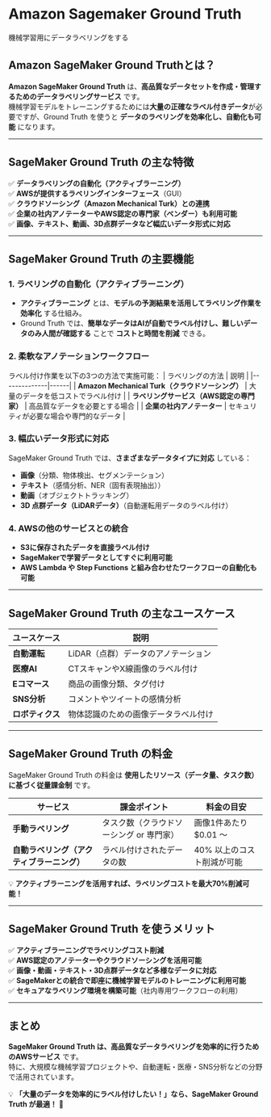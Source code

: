 # Amazon Sagemaker Ground Truth
機械学習用にデータラベリングをする

## **Amazon SageMaker Ground Truthとは？**
**Amazon SageMaker Ground Truth** は、**高品質なデータセットを作成・管理するためのデータラベリングサービス** です。  
機械学習モデルをトレーニングするためには**大量の正確なラベル付きデータ**が必要ですが、Ground Truth を使うと **データのラベリングを効率化し、自動化も可能** になります。

---

## **SageMaker Ground Truth の主な特徴**
✅ **データラベリングの自動化（アクティブラーニング）**  
✅ **AWSが提供するラベリングインターフェース**（GUI）  
✅ **クラウドソーシング（Amazon Mechanical Turk）との連携**  
✅ **企業の社内アノテーターやAWS認定の専門家（ベンダー）も利用可能**  
✅ **画像、テキスト、動画、3D点群データなど幅広いデータ形式に対応**  

---

## **SageMaker Ground Truth の主要機能**
### **1. ラベリングの自動化（アクティブラーニング）**
- **アクティブラーニング** とは、**モデルの予測結果を活用してラベリング作業を効率化** する仕組み。
- Ground Truth では、**簡単なデータはAIが自動でラベル付けし、難しいデータのみ人間が確認する** ことで **コストと時間を削減** できる。

### **2. 柔軟なアノテーションワークフロー**
ラベル付け作業を以下の3つの方法で実施可能：
| ラベリングの方法 | 説明 |
|--------------|------|
| **Amazon Mechanical Turk（クラウドソーシング）** | 大量のデータを低コストでラベル付け |
| **ラベリングサービス（AWS認定の専門家）** | 高品質なデータを必要とする場合 |
| **企業の社内アノテーター** | セキュリティが必要な場合や専門的なデータ |

### **3. 幅広いデータ形式に対応**
SageMaker Ground Truth では、**さまざまなデータタイプに対応** している：
- **画像**（分類、物体検出、セグメンテーション）
- **テキスト**（感情分析、NER（固有表現抽出））
- **動画**（オブジェクトトラッキング）
- **3D 点群データ（LiDARデータ）**（自動運転用データのラベル付け）

### **4. AWSの他のサービスとの統合**
- **S3に保存されたデータを直接ラベル付け**
- **SageMakerで学習データとしてすぐに利用可能**
- **AWS Lambda や Step Functions と組み合わせたワークフローの自動化も可能**

---

## **SageMaker Ground Truth の主なユースケース**
| ユースケース | 説明 |
|-------------|------|
| **自動運転** | LiDAR（点群）データのアノテーション |
| **医療AI** | CTスキャンやX線画像のラベル付け |
| **Eコマース** | 商品の画像分類、タグ付け |
| **SNS分析** | コメントやツイートの感情分析 |
| **ロボティクス** | 物体認識のための画像データラベル付け |

---

## **SageMaker Ground Truth の料金**
SageMaker Ground Truth の料金は **使用したリソース（データ量、タスク数）に基づく従量課金制** です。

| サービス | 課金ポイント | 料金の目安 |
|---------|------------|-----------|
| **手動ラベリング** | タスク数（クラウドソーシング or 専門家） | 画像1件あたり $0.01 ～ |
| **自動ラベリング（アクティブラーニング）** | ラベル付けされたデータの数 | 40% 以上のコスト削減が可能 |

💡 **アクティブラーニングを活用すれば、ラベリングコストを最大70%削減可能！**

---

## **SageMaker Ground Truth を使うメリット**
✅ **アクティブラーニングでラベリングコスト削減**  
✅ **AWS認定のアノテーターやクラウドソーシングを活用可能**  
✅ **画像・動画・テキスト・3D点群データなど多様なデータに対応**  
✅ **SageMakerとの統合で即座に機械学習モデルのトレーニングに利用可能**  
✅ **セキュアなラベリング環境を構築可能**（社内専用ワークフローの利用）  

---

## **まとめ**
**SageMaker Ground Truth は、高品質なデータラベリングを効率的に行うためのAWSサービス** です。  
特に、大規模な機械学習プロジェクトや、自動運転・医療・SNS分析などの分野で活用されています。

💡 **「大量のデータを効率的にラベル付けしたい！」なら、SageMaker Ground Truth が最適！** 🚀